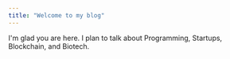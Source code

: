 ```yaml
---
title: "Welcome to my blog"
---
```


I'm glad you are here. I plan to talk about Programming, Startups, Blockchain, and Biotech.
